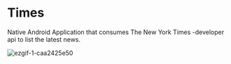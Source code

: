 # Times
 
 Native Android Application that consumes The New York Times -developer api
 to list the latest news.
 
 ![ezgif-1-caa2425e50](https://user-images.githubusercontent.com/32449867/169703720-84e24281-c9a5-4fa6-8c58-9f12d746eece.gif)

